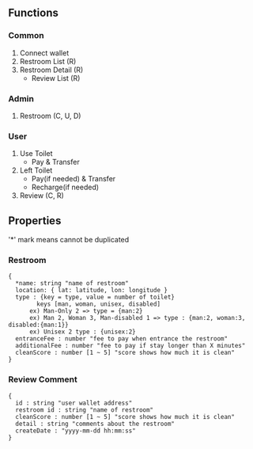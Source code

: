## Functions

### Common

1. Connect wallet
2. Restroom List (R)
3. Restroom Detail (R)
   - Review List (R)

### Admin

1. Restroom (C, U, D)

### User

1. Use Toilet
   - Pay & Transfer
2. Left Toilet
   - Pay(if needed) & Transfer
   - Recharge(if needed)
3. Review (C, R)

## Properties

'\*' mark means cannot be duplicated

### Restroom

```
{
  *name: string "name of restroom"
  location: { lat: latitude, lon: longitude }
  type : {key = type, value = number of toilet}
        keys [man, woman, unisex, disabled]
      ex) Man-Only 2 => type = {man:2}
      ex) Man 2, Woman 3, Man-disabled 1 => type : {man:2, woman:3, disabled:{man:1}}
      ex) Unisex 2 type : {unisex:2}
  entranceFee : number "fee to pay when entrance the restroom"
  additionalFee : number "fee to pay if stay longer than X minutes"
  cleanScore : number [1 ~ 5] "score shows how much it is clean"
}
```

### Review Comment

```
{
  id : string "user wallet address"
  restroom id : string "name of restroom"
  cleanScore : number [1 ~ 5] "score shows how much it is clean"
  detail : string "comments about the restroom"
  createDate : "yyyy-mm-dd hh:mm:ss"
}
```
